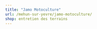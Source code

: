 ```yaml
---
title: "Jamo Motoculture"
url: /mehun-sur-yevre/jamo-motoculture/
shop: entretien des terrains
---
```

